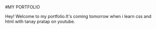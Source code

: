#MY PORTFOLIO

Hey! Welcome to my portfolio.It's coming tomorrow when i learn css and html with tanay pratap on youtube.
